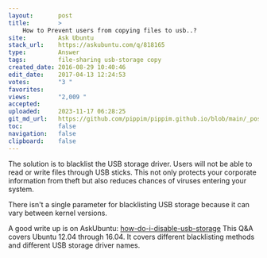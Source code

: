 ```yaml
---
layout:       post
title:        >
    How to Prevent users from copying files to usb..?
site:         Ask Ubuntu
stack_url:    https://askubuntu.com/q/818165
type:         Answer
tags:         file-sharing usb-storage copy
created_date: 2016-08-29 10:40:46
edit_date:    2017-04-13 12:24:53
votes:        "3 "
favorites:    
views:        "2,009 "
accepted:     
uploaded:     2023-11-17 06:28:25
git_md_url:   https://github.com/pippim/pippim.github.io/blob/main/_posts/2016/2016-08-29-How-to-Prevent-users-from-copying-files-to-usb.._.md
toc:          false
navigation:   false
clipboard:    false
---
```


The solution is to blacklist the USB storage driver. Users will not be able to read or write files through USB sticks. This not only protects your corporate information from theft but also reduces chances of viruses entering your system.

There isn't a single parameter for blacklisting USB storage because it can vary between kernel versions.

A good write up is on AskUbuntu: [how-do-i-disable-usb-storage][1] This Q&A covers Ubuntu 12.04 through 16.04. It covers different blacklisting methods and different USB storage driver names.


  [1]: https://askubuntu.com/questions/254113/how-do-i-disable-usb-storage
